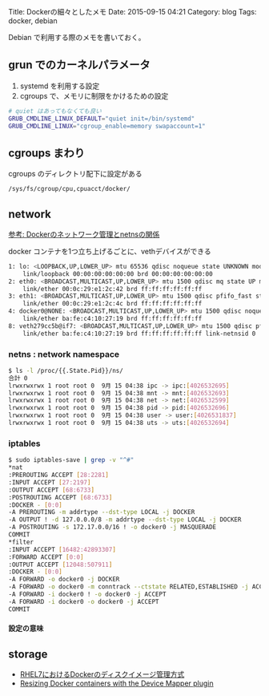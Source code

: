 Title: Dockerの細々としたメモ
Date: 2015-09-15 04:21
Category: blog
Tags: docker, debian

Debian で利用する際のメモを書いておく。

## grun でのカーネルパラメータ

1. systemd を利用する設定
2. cgroups で、メモリに制限をかけるための設定

```sh
# quiet はあってもなくても良い
GRUB_CMDLINE_LINUX_DEFAULT="quiet init=/bin/systemd"
GRUB_CMDLINE_LINUX="cgroup_enable=memory swapaccount=1"
```


## cgroups まわり

cgroups のディレクトリ配下に設定がある

```sh
/sys/fs/cgroup/cpu,cpuacct/docker/
```

## network

[参考: Dockerのネットワーク管理とnetnsの関係](http://enakai00.hatenablog.com/entries/2014/04/24)

docker コンテナを1つ立ち上げるごとに、vethデバイスができる

```sh
1: lo: <LOOPBACK,UP,LOWER_UP> mtu 65536 qdisc noqueue state UNKNOWN mode DEFAULT group default
    link/loopback 00:00:00:00:00:00 brd 00:00:00:00:00:00
2: eth0: <BROADCAST,MULTICAST,UP,LOWER_UP> mtu 1500 qdisc mq state UP mode DEFAULT group default qlen 1000
    link/ether 00:0c:29:e1:2c:42 brd ff:ff:ff:ff:ff:ff
3: eth1: <BROADCAST,MULTICAST,UP,LOWER_UP> mtu 1500 qdisc pfifo_fast state UP mode DEFAULT group default qlen 1000
    link/ether 00:0c:29:e1:2c:4c brd ff:ff:ff:ff:ff:ff
4: docker0@NONE: <BROADCAST,MULTICAST,UP,LOWER_UP> mtu 1500 qdisc noqueue state UP mode DEFAULT group default
    link/ether ba:fe:c4:10:27:19 brd ff:ff:ff:ff:ff:ff
8: veth279cc5b@if7: <BROADCAST,MULTICAST,UP,LOWER_UP> mtu 1500 qdisc pfifo_fast master docker0 state UP mode DEFAULT group default qlen 1000
    link/ether ba:fe:c4:10:27:19 brd ff:ff:ff:ff:ff:ff link-netnsid 0
```

### netns : network namespace

```sh
$ ls -l /proc/{{.State.Pid}}/ns/
合計 0
lrwxrwxrwx 1 root root 0  9月 15 04:38 ipc -> ipc:[4026532695]
lrwxrwxrwx 1 root root 0  9月 15 04:38 mnt -> mnt:[4026532693]
lrwxrwxrwx 1 root root 0  9月 15 04:38 net -> net:[4026532599]
lrwxrwxrwx 1 root root 0  9月 15 04:38 pid -> pid:[4026532696]
lrwxrwxrwx 1 root root 0  9月 15 04:38 user -> user:[4026531837]
lrwxrwxrwx 1 root root 0  9月 15 04:38 uts -> uts:[4026532694]
```

### iptables

```sh
$ sudo iptables-save | grep -v "^#"
*nat
:PREROUTING ACCEPT [28:2281]
:INPUT ACCEPT [27:2197]
:OUTPUT ACCEPT [68:6733]
:POSTROUTING ACCEPT [68:6733]
:DOCKER - [0:0]
-A PREROUTING -m addrtype --dst-type LOCAL -j DOCKER
-A OUTPUT ! -d 127.0.0.0/8 -m addrtype --dst-type LOCAL -j DOCKER
-A POSTROUTING -s 172.17.0.0/16 ! -o docker0 -j MASQUERADE
COMMIT
*filter
:INPUT ACCEPT [16482:42893307]
:FORWARD ACCEPT [0:0]
:OUTPUT ACCEPT [12048:507911]
:DOCKER - [0:0]
-A FORWARD -o docker0 -j DOCKER
-A FORWARD -o docker0 -m conntrack --ctstate RELATED,ESTABLISHED -j ACCEPT
-A FORWARD -i docker0 ! -o docker0 -j ACCEPT
-A FORWARD -i docker0 -o docker0 -j ACCEPT
COMMIT
```

#### 設定の意味

## storage

- [RHEL7におけるDockerのディスクイメージ管理方式](http://enakai00.hatenablog.com/entry/20140420/1397981156)
- [Resizing Docker containers with the Device Mapper plugin](http://jpetazzo.github.io/2014/01/29/docker-device-mapper-resize/)


